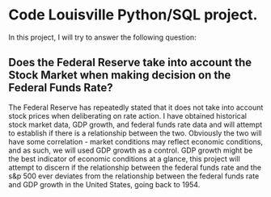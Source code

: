 # Code Louisville Python/SQL project.

In this project, I will try to answer the following question:

## Does the Federal Reserve take into account the Stock Market when making decision on the Federal Funds Rate?

The Federal Reserve has repeatedly stated that it does not take into account stock prices when deliberating on rate action. I have obtained historical stock market data, GDP growth, and federal funds rate data and will attempt to establish if there is a relationship between the two. Obviously the two will have some correlation - market conditions may reflect economic conditions, and as such, we will used GDP growth as a control. GDP growth might be the best indicator of economic conditions at a glance, this project will attempt to discern if the relationship between the federal funds rate and the s&p 500 ever deviates from the relationship between the federal funds rate and GDP growth in the United States, going back to 1954.